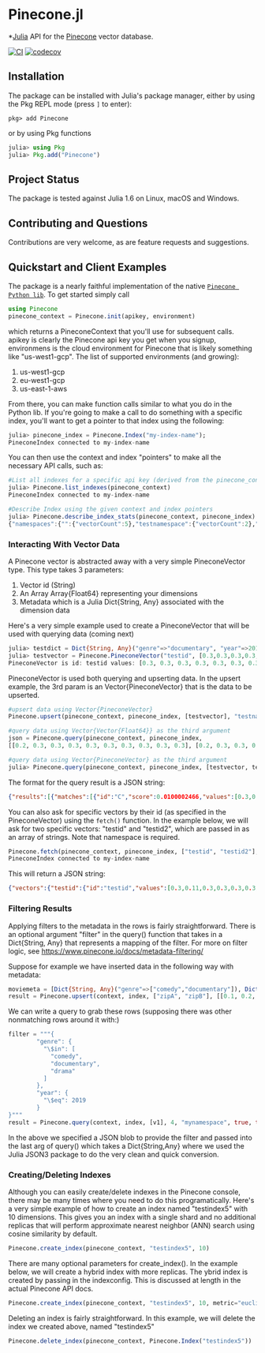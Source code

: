 # Pinecone.jl

*[Julia](https://julialang.org/) API for the [Pinecone](https://pinecone.io) vector database.

[![CI](https://github.com/tullytim/Pinecone.jl/actions/workflows/CI.yml/badge.svg)](https://github.com/tullytim/Pinecone.jl/actions/workflows/CI.yml)
[![codecov](https://codecov.io/gh/tullytim/Pinecone.jl/branch/main/graph/badge.svg?token=9KN1APH5F5)](https://codecov.io/gh/tullytim/Pinecone.jl)
## Installation

The package can be installed with Julia's package manager,
either by using the Pkg REPL mode (press `]` to enter):
```
pkg> add Pinecone
```
or by using Pkg functions
```julia
julia> using Pkg
julia> Pkg.add("Pinecone")
```
## Project Status
The package is tested against Julia 1.6 on Linux, macOS and Windows.

## Contributing and Questions

Contributions are very welcome, as are feature requests and suggestions.

## Quickstart and Client Examples

The package is a nearly faithful implementation of the native [`Pinecone Python lib`](https://www.pinecone.io/docs/quickstart/).  To get started
simply call 
```julia
using Pinecone
pinecone_context = Pinecone.init(apikey, environment) 
```
which returns a PineconeContext that you'll use for subsequent calls.  apikey is clearly the Pinecone api key you get when you signup, environmens is
the cloud environment for Pinecone that is likely something like "us-west1-gcp". The list of supported environments (and growing):
1. us-west1-gcp
2. eu-west1-gcp
3. us-east-1-aws

From there, you can make function calls similar to what you do in the Python lib.  If you're going to make a call to do something with a specific
index, you'll want to get a pointer to that index using the following:
```julia
julia> pinecone_index = Pinecone.Index("my-index-name");
PineconeIndex connected to my-index-name
```
You can then use the context and index "pointers" to make all the necessary API calls, such as:
```julia
#List all indexes for a specific api key (derived from the pinecone_context) object
julia> Pinecone.list_indexes(pinecone_context)
PineconeIndex connected to my-index-name

#Describe Index using the given context and index pointers
julia> Pinecone.describe_index_stats(pinecone_context, pinecone_index)
{"namespaces":{"":{"vectorCount":5},"testnamespace":{"vectorCount":2},"test_namespace":{"vectorCount":1}},"dimension":10}
```
### Interacting With Vector Data
A Pinecone vector is abstracted away with a very simple PineconeVector type.  This type takes 3 parameters:
1. Vector id (String)
2. An Array Array{Float64} representing your dimensions
3. Metadata which is a Julia Dict{String, Any} associated with the dimension data

Here's a very simple example used to create a PineconeVector that will be used with querying data (coming next)
```julia
julia> testdict = Dict{String, Any}("genre"=>"documentary", "year"=>2019);
julia> testvector = Pinecone.PineconeVector("testid", [0.3,0.3,0.3,0.3,0.3,0.3,0.3,0.3,0.4,0.3], testdict)
PineconeVector is id: testid values: [0.3, 0.3, 0.3, 0.3, 0.3, 0.3, 0.3, 0.3, 0.4, 0.3]meta: Dict{String, Any}("genre" => "documentary", "year" => 2019)
```

PineconeVector is used both querying and upserting data.  In the upsert example, the 3rd param is an Vector{PineconeVector} that is the data to be upserted.
```julia
#upsert data using Vector{PineconeVector}
Pinecone.upsert(pinecone_context, pinecone_index, [testvector], "testnamespace")

#query data using Vector{Vector{Float64}} as the third argument
json = Pinecone.query(pinecone_context, pinecone_index,  
[[0.2, 0.3, 0.3, 0.3, 0.3, 0.3, 0.3, 0.3, 0.3, 0.3], [0.2, 0.3, 0.3, 0.3, 0.3, 0.3, 0.3, 0.3, 0.3, 0.3]], 4)

#query data using Vector{PineconeVector} as the third argument
julia> Pinecone.query(pinecone_context, pinecone_index, [testvector, testvector2], 4)
```
The format for the query result is a JSON string:
```json
{"results":[{"matches":[{"id":"C","score":0.0100002466,"values":[0.3,0.3,0.3,0.3,0.3,0.3,0.3,0.3,0.3,0.3]},{"id":"testid","score":0.0561002381,"values":[0.3,0.11,0.3,0.3,0.3,0.3,0.3,0.3,0.4,0.3]},{"id":"B","score":0.09000016,"values":[0.2,0.2,0.2,0.2,0.2,0.2,0.2,0.2,0.2,0.2]},{"id":"E","score":0.130000129,"values":[0.4,0.4,0.4,0.4,0.4,0.4,0.4,0.4,0.4,0.4]}],"namespace":""},{"matches":[{"id":"C","score":0.0100002466,"values":[0.3,0.3,0.3,0.3,0.3,0.3,0.3,0.3,0.3,0.3]},{"id":"testid","score":0.0561002381,"values":[0.3,0.11,0.3,0.3,0.3,0.3,0.3,0.3,0.4,0.3]},{"id":"B","score":0.09000016,"values":[0.2,0.2,0.2,0.2,0.2,0.2,0.2,0.2,0.2,0.2]},{"id":"E","score":0.130000129,"values":[0.4,0.4,0.4,0.4,0.4,0.4,0.4,0.4,0.4,0.4]}],"namespace":""}]}
```

You can also ask for specific vectors by their id (as specified in the PineconeVector) using the ``fetch()`` function.
In the example below, we will ask for two specific vectors: "testid" and "testid2", which are passed in as an array of strings.
Note that namespace is required.

```julia
Pinecone.fetch(pinecone_context, pinecone_index, ["testid", "testid2"], "testnamespace")
PineconeIndex connected to my-index-name
```

This will return a JSON string:
```json
{"vectors":{"testid":{"id":"testid","values":[0.3,0.11,0.3,0.3,0.3,0.3,0.3,0.3,0.4,0.3],"metadata":{"genre":"documentary","year":2019}},"testid2":{"id":"testid2","values":[0.3,0.11,0.3,0.3,0.3,0.3,0.3,0.3,0.4,0.3],"metadata":{"genre":"documentary","year":2019}}},"namespace":"testnamespace"}
```

### Filtering Results
Applying filters to the metadata in the rows is fairly straightforward.  There is an optional argument "filter" in the query() function that takes in a Dict{String, Any} that represents a mapping of the filter.  For more on filter logic, see <https://www.pinecone.io/docs/metadata-filtering/>

Suppose for example we have inserted data in the following way with metadata:
```julia
moviemeta = [Dict{String, Any}("genre"=>["comedy","documentary"]), Dict{String, Any}("genre"=>["comedy","documentary"])]
result = Pinecone.upsert(context, index, ["zipA", "zipB"], [[0.1, 0.2, 0.3, 0.4, 0.3, 0.3, 0.3, 0.3, 0.3, 0.3], [0.9, 0.8, 0.7, 0.6, 0.3, 0.3, 0.3, 0.3, 0.3, 0.3]], moviemeta, "mynamespace")
```
We can write a query to grab these rows (supposing there was other nonmatching rows around it with:)
```julia
filter = """{
        "genre": {
          "\$in": [
            "comedy",
            "documentary",
            "drama"
          ]
        },
        "year": {
          "\$eq": 2019
        }
}"""
result = Pinecone.query(context, index, [v1], 4, "mynamespace", true, true, JSON3.read(filter, Dict{String, Any}))
```
In the above we specified a JSON blob to provide the filter and passed into the last arg of query() which takes a Dict{String,Any} where we used the Julia JSON3 package to do the very clean and quick conversion.  

### Creating/Deleting Indexes
Although you can easily create/delete indexes in the Pinecone console, there may be many times where you need to do this programatically.
Here's a very simple example of how to create an index named "testindex5" with 10 dimensions.  This gives you an index with a single shard  and no additional replicas that will perform approximate nearest neighbor (ANN) search using cosine similarity by default.
```julia
Pinecone.create_index(pinecone_context, "testindex5", 10)
```
There are many optional parameters for create_index().  In the example below, we will create a hybrid index with more replicas.  The ybrid index is created by passing in the indexconfig.  This is discussed at length in the actual Pinecone API docs.
```julia
Pinecone.create_index(pinecone_context, "testindex5", 10, metric="euclidean", indextype="approximated",replicas=2, shards=1, indexconfig=Dict{String,Any}("k_bits"=>512, "hybrid"=>true))
```

Deleting an index is fairly straightforward.  In this example, we will delete the index we created above, named "testindex5"
```julia
Pinecone.delete_index(pinecone_context, Pinecone.Index("testindex5"))
```
